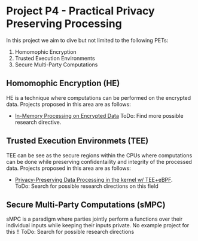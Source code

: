 # Project P4 - Practical Privacy Preserving Processing
In this project we aim to dive but not limited to the following PETs:  
1. Homomophic Encryption  
2. Trusted Execution Environments  
3. Secure Multi-Party Computations  

## Homomophic Encryption (HE)
HE is a technique where computations can be performed on the encrypted data. Projects proposed in this area are as follows:
- [In-Memory Processing on Encrypted Data](HE/PIM/pim.md)
ToDo: Find more possible research directive.

## Trusted Execution Environmets (TEE)
TEE can be see as the secure regions within the CPUs where computations can be done while preserving confidentaility and integrity of the processed data. Projects proposed in this area are as follows:
- [Privacy-Preserving Data Processing in the kernel w/ TEE+eBPF](TEE/eBPF/eBPF.md).  
ToDo: Search for possible research directions on this field

## Secure Multi-Party Computations (sMPC)
sMPC is a paradigm where parties jointly perform a functions over their individual inputs while keeping their inputs private.
No example project for this !! ToDo: Search for possible research directions
